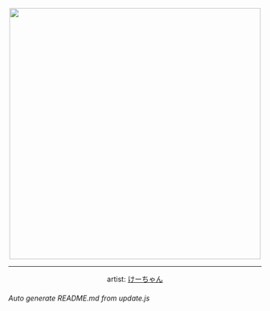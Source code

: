 
<p align="center">
  <img width="500" src="https://nekos.best/api/v2/neko/0260.png">
  <hr/>
  <center>
    artist: <a href="https://www.pixiv.net/en/artworks/78819776">けーちゃん</a>
  </center>
</p>


###### Auto generate README.md from update.js


